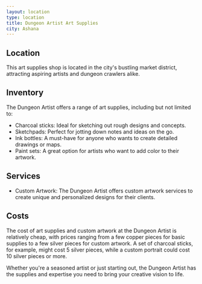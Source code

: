 ```yaml
---
layout: location
type: location
title: Dungeon Artist Art Supplies
city: Ashana
---
```

## Location
This art supplies shop is located in the city's bustling market district, attracting aspiring artists and dungeon crawlers alike.

## Inventory
The Dungeon Artist offers a range of art supplies, including but not limited to:
- Charcoal sticks: Ideal for sketching out rough designs and concepts.
- Sketchpads: Perfect for jotting down notes and ideas on the go.
- Ink bottles: A must-have for anyone who wants to create detailed drawings or maps.
- Paint sets: A great option for artists who want to add color to their artwork.

## Services
- Custom Artwork: The Dungeon Artist offers custom artwork services to create unique and personalized designs for their clients.

## Costs
The cost of art supplies and custom artwork at the Dungeon Artist is relatively cheap, with prices ranging from a few copper pieces for basic supplies to a few silver pieces for custom artwork. A set of charcoal sticks, for example, might cost 5 silver pieces, while a custom portrait could cost 10 silver pieces or more.

Whether you're a seasoned artist or just starting out, the Dungeon Artist has the supplies and expertise you need to bring your creative vision to life.
